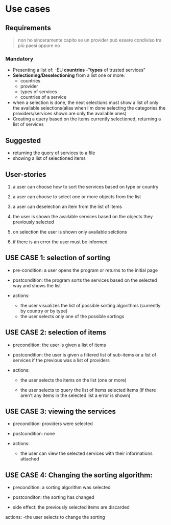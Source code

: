 # Use cases

## Requirements

>non ho sinceramente capito se un provider può essere condiviso tra più paesi oppure no

### Mandatory

- Presenting a list of:
    -EU **countries**
    -"**types** of trusted services"
- **Selectioning/Deselectioning** from a list one or more:
  - countries
  - provider
  - types of services
  - countries of a service
- when a selection is done, the next selections must show a list of only the available selections(alias when i'm done selecting the categories the providers/services shown are only the available ones)
- Creating a query based on the items currently selectioned, returning a list of services

## Suggested

- returning the query of services to a file
- showing a list of selectioned items

## User-stories

1. a user can choose how to sort the services based on type or country

2. a user can choose to select one or more objects from the list

3. a user can deselection an item from the list of items

4. the user is shown the available services based on the objects they previously selected

5. on selection the user is shown only available selctions

6. if there is an error the user must be informed

## USE CASE 1: selection of sorting

- pre-condition: a user opens the program or returns to the initial page

- postcondition: the program sorts the services based on the selected way and shows the list

- actions:
  - the user visualizes the list of possible sorting algorithms (currently by country or by type)
  - the user selects only one of the possible sortings

## USE CASE 2: selection of items

- precondition: the user is given a list of items

- postcondition: the user is given a filtered list of sub-items or a list of services if the previous was a list of providers

- actions:

  - the user selects the items on the list (one or more)

  - the user selects to query the list of items selected items (if there aren't any items in the selected list a error is shown)

## USE CASE 3: viewing the services

- precondition: providers were selected

- postcondition: none

- actions:
  - the user can view the selected services with their informations attached

## USE CASE 4: Changing the sorting algorithm:

- precondition: a sorting algorithm was selected

- postconditon: the sorting has changed

- side effect: the previously selected items are discarded

actions:
    -the user selects to change the sorting